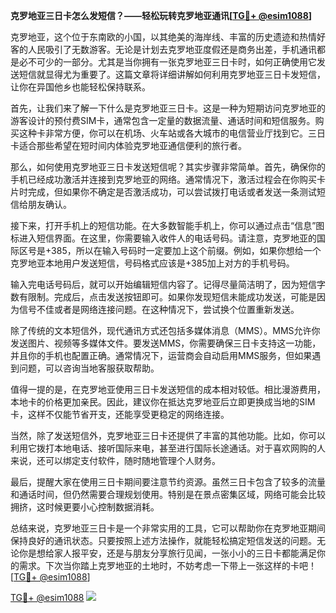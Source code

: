 **克罗地亚三日卡怎么发短信？——轻松玩转克罗地亚通讯[[TG💪+ @esim1088](https://t.me/s/esim1088)]**

克罗地亚，这个位于东南欧的小国，以其绝美的海岸线、丰富的历史遗迹和热情好客的人民吸引了无数游客。无论是计划去克罗地亚度假还是商务出差，手机通讯都是必不可少的一部分。尤其是当你拥有一张克罗地亚三日卡时，如何正确使用它发送短信就显得尤为重要了。这篇文章将详细讲解如何利用克罗地亚三日卡发短信，让你在异国他乡也能轻松保持联系。

首先，让我们来了解一下什么是克罗地亚三日卡。这是一种为短期访问克罗地亚的游客设计的预付费SIM卡，通常包含一定量的数据流量、通话时间和短信服务。购买这种卡非常方便，你可以在机场、火车站或各大城市的电信营业厅找到它。三日卡适合那些希望在短时间内体验克罗地亚通信便利的旅行者。

那么，如何使用克罗地亚三日卡发送短信呢？其实步骤非常简单。首先，确保你的手机已经成功激活并连接到克罗地亚的网络。通常情况下，激活过程会在你购买卡片时完成，但如果你不确定是否激活成功，可以尝试拨打电话或者发送一条测试短信给朋友确认。

接下来，打开手机上的短信功能。在大多数智能手机上，你可以通过点击“信息”图标进入短信界面。在这里，你需要输入收件人的电话号码。请注意，克罗地亚的国际区号是+385，所以在输入号码时一定要加上这个前缀。例如，如果你想给一个克罗地亚本地用户发送短信，号码格式应该是+385加上对方的手机号码。

输入完电话号码后，就可以开始编辑短信内容了。记得尽量简洁明了，因为短信字数有限制。完成后，点击发送按钮即可。如果你发现短信未能成功发送，可能是因为信号不佳或者是网络连接问题。在这种情况下，尝试换个位置重新发送。

除了传统的文本短信外，现代通讯方式还包括多媒体消息（MMS）。MMS允许你发送图片、视频等多媒体文件。要发送MMS，你需要确保三日卡支持这一功能，并且你的手机也配置正确。通常情况下，运营商会自动启用MMS服务，但如果遇到问题，可以咨询当地客服获取帮助。

值得一提的是，在克罗地亚使用三日卡发送短信的成本相对较低。相比漫游费用，本地卡的价格更加亲民。因此，建议你在抵达克罗地亚后立即更换成当地的SIM卡，这样不仅能节省开支，还能享受更稳定的网络连接。

当然，除了发送短信外，克罗地亚三日卡还提供了丰富的其他功能。比如，你可以利用它拨打本地电话、接听国际来电，甚至进行国际长途通话。对于喜欢网购的人来说，还可以绑定支付软件，随时随地管理个人财务。

最后，提醒大家在使用三日卡期间要注意节约资源。虽然三日卡包含了较多的流量和通话时间，但仍然需要合理规划使用。特别是在景点密集区域，网络可能会比较拥挤，这时候更要小心控制数据消耗。

总结来说，克罗地亚三日卡是一个非常实用的工具，它可以帮助你在克罗地亚期间保持良好的通讯状态。只要按照上述方法操作，就能轻松搞定短信发送的问题。无论你是想给家人报平安，还是与朋友分享旅行见闻，一张小小的三日卡都能满足你的需求。下次当你踏上克罗地亚的土地时，不妨考虑一下带上一张这样的卡吧！[[TG💪+ @esim1088](https://t.me/s/esim1088)]

[TG💪+ @esim1088](https://t.me/s/esim1088) ![](https://i.postimg.cc/4NQfJmqS/Snipaste-2025-05-13-00-14-12.png)